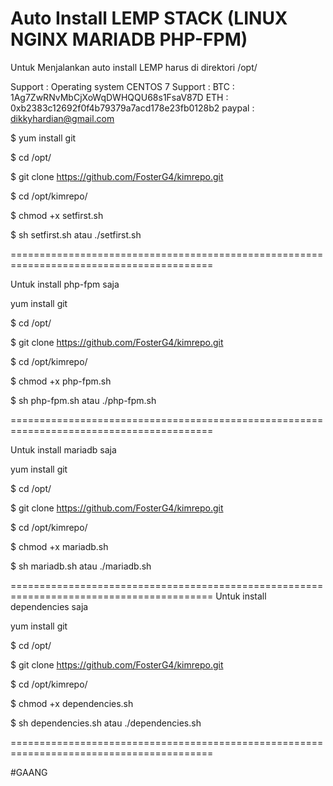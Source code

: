 # Auto Install LEMP STACK (LINUX NGINX MARIADB PHP-FPM)
Untuk Menjalankan auto install LEMP
harus di direktori /opt/

Support :
Operating system CENTOS 7
Support :
BTC : 1Ag7ZwRNvMbCjXoWqDWHQQU68s1FsaV87D
ETH : 0xb2383c12692f0f4b79379a7acd178e23fb0128b2
paypal : dikkyhardian@gmail.com

$ yum install git

$ cd /opt/

$ git clone https://github.com/FosterG4/kimrepo.git

$ cd /opt/kimrepo/

$ chmod +x setfirst.sh

$ sh setfirst.sh atau ./setfirst.sh

=========================================================================================

Untuk install php-fpm saja

 yum install git

$ cd /opt/

$ git clone https://github.com/FosterG4/kimrepo.git

$ cd /opt/kimrepo/

$ chmod +x php-fpm.sh

$ sh php-fpm.sh atau ./php-fpm.sh

=========================================================================================

Untuk install mariadb saja

 yum install git

$ cd /opt/

$ git clone https://github.com/FosterG4/kimrepo.git

$ cd /opt/kimrepo/

$ chmod +x mariadb.sh

$ sh mariadb.sh atau ./mariadb.sh

=========================================================================================
Untuk install dependencies saja

 yum install git

$ cd /opt/

$ git clone https://github.com/FosterG4/kimrepo.git

$ cd /opt/kimrepo/

$ chmod +x dependencies.sh

$ sh dependencies.sh atau ./dependencies.sh

=========================================================================================

#GAANG
